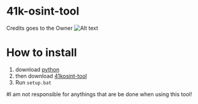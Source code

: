 # 41k-osint-tool
Credits goes to the Owner
![Alt text](https://github.com/joschi3957/41k-osint-tool/blob/main/ignore-this.png)
# How to install

1. download [python](https://python.org/downloads)
2. then download [41kosint-tool](https://github.com/joschi3957/41k-osint-tool/archive/refs/heads/main.zip)
3. Run ```setup.bat```

#I am not responsible for anythings that are be done when using this tool!

